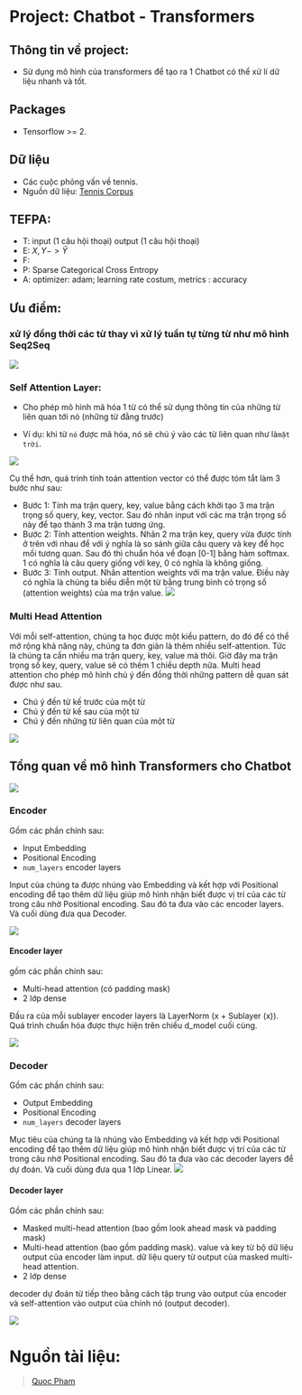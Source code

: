 # Project: Chatbot - Transformers

## Thông tin về project:
* Sử dụng mô hình của transformers để tạo ra 1 Chatbot có thể xử lí dữ liệu nhanh và tốt.

## Packages
* Tensorflow >= 2.

## Dữ liệu

* Các cuộc phỏng vấn về tennis.
* Nguồn dữ liệu: [Tennis Corpus](http://zissou.infosci.cornell.edu/convokit/datasets/tennis-corpus/tennis-corpus.zip)

## TEFPA:
* T: input (1 câu hội thoại) output (1 câu hội thoại)
* E: $X, Y -> \widehat{Y}$
* F: 
* P: Sparse Categorical Cross Entropy
* A: optimizer: adam; learning rate costum, metrics : accuracy


## Ưu điểm:
### xử lý đồng thời các từ thay vì xử lý tuần tự từng từ như mô hình Seq2Seq

![](https://i.imgur.com/W62Aqek.jpg)

### Self Attention Layer: 
* Cho phép mô hình mã hóa 1 từ có thể sử dụng thông tin của những từ liên quan tới nó (những từ đằng trước)

* Ví dụ: khi từ `nó` được mã hóa, nó sẽ chú ý vào các từ liên quan như là`mặt trời`.

![](https://pbcquoc.github.io/images/transformer/self_attention.jpg)

Cụ thể hơn, quá trình tính toán attention vector có thể được tóm tắt làm 3 bước như sau:

* Bước 1: Tính ma trận query, key, value bằng cách khởi tạo 3 ma trận trọng số query, key, vector. Sau đó nhân input với các ma trận trọng số này để tạo thành 3 ma trận tương ứng.
* Bước 2: Tính attention weights. Nhân 2 ma trận key, query vừa được tính ở trên với nhau để với ý nghĩa là so sánh giữa câu query và key để học mối tương quan. Sau đó thì chuẩn hóa về đoạn [0-1] bằng hàm softmax. 1 có nghĩa là câu query giống với key, 0 có nghĩa là không giống.
* Bước 3: Tính output. Nhân attention weights với ma trận value. Điều này có nghĩa là chúng ta biểu diễn một từ bằng trung bình có trọng số (attention weights) của ma trận value.
![](https://pbcquoc.github.io/images/transformer/attention_vector.jpg)

### Multi Head Attention

 Với mỗi self-attention, chúng ta học được một kiểu pattern, do đó để có thể mở rộng khả năng này, chúng ta đơn giản là thêm nhiều self-attention. Tức là chúng ta cần nhiều ma trận query, key, value mà thôi. Giờ đây ma trận trọng số key, query, value sẽ có thêm 1 chiều depth nữa.
 Multi head attention cho phép mô hình chú ý đến đồng thời những pattern dễ quan sát được như sau.

 * Chú ý đến từ kế trước của một từ
* Chú ý đến từ kế sau của một từ
* Chú ý đến những từ liên quan của một từ

![](https://pbcquoc.github.io/images/transformer/multi_head_attention.jpg)

## Tổng quan về mô hình Transformers cho Chatbot

![](https://raw.githubusercontent.com/bryanlimy/tf2-transformer-chatbot/master/transformer.png)

### Encoder

Gồm các phần chính sau:
* Input Embedding
* Positional Encoding
* `num_layers` encoder layers

Input của chúng ta được nhúng vào Embedding và kết hợp với Positional encoding để tạo thêm dữ liệu giúp mô hình nhận biết được vị trí của các từ trong câu nhờ Positional encoding. Sau đó ta đưa vào các encoder layers. Và cuối dùng đưa qua Decoder.

![](https://i.imgur.com/PeZhBRF.png)

#### Encoder layer

gồm các phần chính sau: 
* Multi-head attention (có padding mask)
* 2 lớp dense

Đầu ra của mỗi sublayer encoder layers là LayerNorm (x + Sublayer (x)). Quá trình chuẩn hóa được thực hiện trên chiều d_model cuối cùng.

![](https://i.imgur.com/7Y24kU3.png)


### Decoder
Gồm các phần chính sau:
* Output Embedding
* Positional Encoding
* `num_layers` decoder layers

Mục tiêu của chúng ta là nhúng vào Embedding và kết hợp với Positional encoding để tạo thêm dữ liệu giúp mô hình nhận biết được vị trí của các từ trong câu nhờ Positional encoding. Sau đó ta đưa vào các decoder layers để dự đoán. Và cuối dùng đưa qua 1 lớp Linear.
![](https://i.imgur.com/i2gYJQm.png)


#### Decoder layer
Gồm các phần chính sau:
* Masked multi-head attention (bao gồm look ahead mask và padding mask)
* Multi-head attention (bao gồm padding mask). value và key từ bộ dữ liệu output của encoder làm input. dữ liệu query từ output của masked multi-head attention.
* 2 lớp dense

decoder  dự đoán từ tiếp theo bằng cách tập trung vào output của encoder và  self-attention vào output của chính nó (output decoder).

![](https://i.imgur.com/CkVez18.png)

# Nguồn tài liệu:
> [Quoc Pham](https://pbcquoc.github.io/transformer/)
